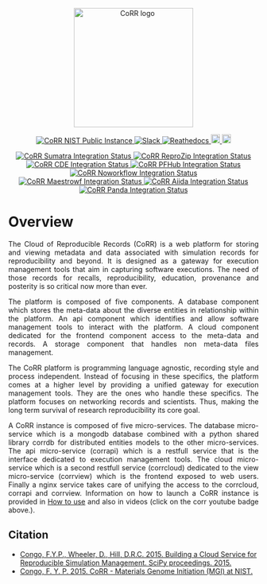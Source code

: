 <p align="center">
    <img src="https://rawgit.com/usnistgov/corr/master/corr-view/frontend/images/logo.svg"
         height="240"
         alt="CoRR logo"
         class="inline"/>
</p>

</strong></sup></p>

<p align="center">
<a href="https://corr.nist.gov" target="_blank">
<img src="https://img.shields.io/badge/corr-nist-cyan.svg"
alt="CoRR NIST Public Instance">
</a>
<a href="https://corrworkspace.slack.com" target="_blank">
<img src="https://img.shields.io/badge/corr-slack-purple.svg"
alt="Slack">
</a>
<a href="http://corr.readthedocs.io/en/v0.2" target="_blank">
<img src="https://readthedocs.org/projects/corr/badge/?version=v0.2" alt="Reathedocs">
</a>
<a href="https://www.youtube.com/playlist?list=PLiWY1GXAXKFk4aSwI9CfyAoDwR6bjD8zV">
<img src="https://img.shields.io/badge/corr-youtube-red.svg" alt="Youtube Playlist" height="18">
</a>
<a href="https://github.com/usnistgov/corr/blob/master/LICENSE">
<img src="https://img.shields.io/badge/license-mit-blue.svg" alt="License" height="18">
</a>
</p>

<p align="center">
<a href="https://github.com/usnistgov/corr-sumatra" target="_blank">
<img src="https://img.shields.io/badge/corr-sumatra-green.svg"
alt="CoRR Sumatra Integration Status">
</a>
<a href="https://github.com/usnistgov/corr-reprozip" target="_blank">
<img src="https://img.shields.io/badge/corr-reprozip-green.svg"
alt="CoRR ReproZip Integration Status">
</a>
<a href="https://github.com/usnistgov/corr-cde" target="_blank">
<img src="https://img.shields.io/badge/corr-cde-green.svg"
alt="CoRR CDE Integration Status">
</a>
<a href="https://github.com/usnistgov/corr-pfhub" target="_blank">
<img src="https://img.shields.io/badge/corr-pfhub-orange.svg"
alt="CoRR PFHub Integration Status">
</a>
<a href="https://github.com/usnistgov/corr-noworkflow" target="_blank">
<img src="https://img.shields.io/badge/corr-noworkflow-red.svg"
alt="CoRR Noworkflow Integration Status">
</a>
<a href="https://github.com/usnistgov/corr-maestrowf" target="_blank">
<img src="https://img.shields.io/badge/corr-maestrowf-red.svg"
alt="CoRR Maestrowf Integration Status">
</a>
<a href="https://github.com/usnistgov/corr-aiida" target="_blank">
<img src="https://img.shields.io/badge/corr-aiida-red.svg"
alt="CoRR Aiida Integration Status">
</a>
<a href="https://github.com/usnistgov/corr-panda" target="_blank">
<img src="https://img.shields.io/badge/corr-panda-red.svg"
alt="CoRR Panda Integration Status">
</a>
</p>


# Overview

<p align="justify">
The Cloud of Reproducible Records (CoRR) is a web platform for storing and
viewing metadata and data associated with simulation records for reproducibility and beyond.
It is designed as a gateway for execution management tools that aim in capturing software
executions. The need of those records for recalls, reproducibility, education, provenance
and posterity is so critical now more than ever.
</p>
<p align="justify">
The platform is composed of five components. A database component which stores the meta-data about
the diverse entities in relationship within the platform. An api component which identifies and allow
software management tools to interact with the platform. A cloud component dedicated for the frontend
component access to the meta-data and records. A storage component that handles non meta-data
files management.
</p>
<p align="justify">
The CoRR platform is programming language agnostic, recording style and process independent. Instead
of focusing in these specifics, the platform comes at a higher level by providing a unified gateway for
execution management tools. They are the ones who handle these specifics. The platform focuses on networking
records and scientists. Thus, making the long term survival of research reproducibility its core goal.
</p>
<p align="justify">
A CoRR instance is composed of five micro-services. The database micro-service which is a mongodb database
combined with a python shared library corrdb for distributed entities models to the other micro-services. The
api micro-service (corrapi) which is a restfull service that is the interface dedicated to execution management
tools. The cloud micro-service which is a second restfull service (corrcloud) dedicated to the view
micro-service (corrview) which is the frontend exposed to web users. Finally a nginx service takes care of
unifying the access to the corrcloud, corrapi and corrview. Information on how to launch a CoRR instance is
provided in <a href="./LAUNCH.md">How to use</a> and also in videos (click on the corr youtube badge above.).
</p>

## Citation

* [Congo, F.Y.P., Wheeler, D., Hill, D.R.C. 2015. Building a Cloud Service for Reproducible Simulation Management. SciPy proceedings. 2015.](http://conference.scipy.org/proceedings/scipy2015/pdfs/yannick_congo.pdf)
* [Congo, F. Y. P. 2015. CoRR - Materials Genome Initiation (MGI) at NIST.](https://mgi.nist.gov/cloud-reproducible-records)
